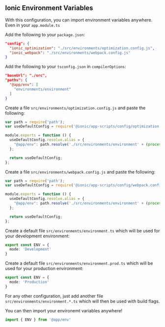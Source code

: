 ## Ionic Environment Variables

With this configuration, you can import environment variables anywhere. Even in your `app.module.ts`


Add the following to your `package.json`:
```json
"config": {
  "ionic_optimization": "./src/environments/optimization.config.js",
  "ionic_webpack": "./src/environments/webpack.config.js"
}
```

Add the following to your `tsconfig.json` in `compilerOptions`:
```json
"baseUrl": "./src",
"paths": {
  "@app/env": [
    "environments/environment"
  ]
}
```

Create a file `src/environments/optimization.config.js` and paste the following:
```javascript
var path = require('path');
var useDefaultConfig = require('@ionic/app-scripts/config/optimization.config.js');

module.exports = function () {
  useDefaultConfig.resolve.alias = {
    "@app/env": path.resolve('./src/environments/environment' + (process.env.IONIC_ENV === 'dev' ? '' : '.' + process.env.IONIC_ENV) + '.ts')
  };

  return useDefaultConfig;
};
```

Create a file `src/environments/webpack.config.js` and paste the following:
```javascript
var path = require('path');
var useDefaultConfig = require('@ionic/app-scripts/config/webpack.config.js');

module.exports = function () {
  useDefaultConfig.resolve.alias = {
    "@app/env": path.resolve('./src/environments/environment' + (process.env.IONIC_ENV === 'dev' ? '' : '.' + process.env.IONIC_ENV) + '.ts')
  };

  return useDefaultConfig;
};
```

Create a default file `src/environments/environment.ts` which will be used for your development environment:
```typescript
export const ENV = {
  mode: 'Development'
}
```

Create a default file `src/environments/environment.prod.ts` which will be used for your production environment:
```typescript
export const ENV = {
  mode: 'Production'
}
```
For any other configuration, just add another file `src/environments/environment.*.ts` which will then be used with build flags.

You can then import your environemt variables anywhere!
```typescript
import { ENV } from '@app/env'
```